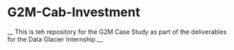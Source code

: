# G2M-Cab-Investment    

__ This is teh repository for the G2M Case Study as part of the deliverables for the Data Glacier Internship.__

